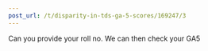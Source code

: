 ```yaml
---
post_url: /t/disparity-in-tds-ga-5-scores/169247/3
---
```

Can you provide your roll no. We can then check your GA5